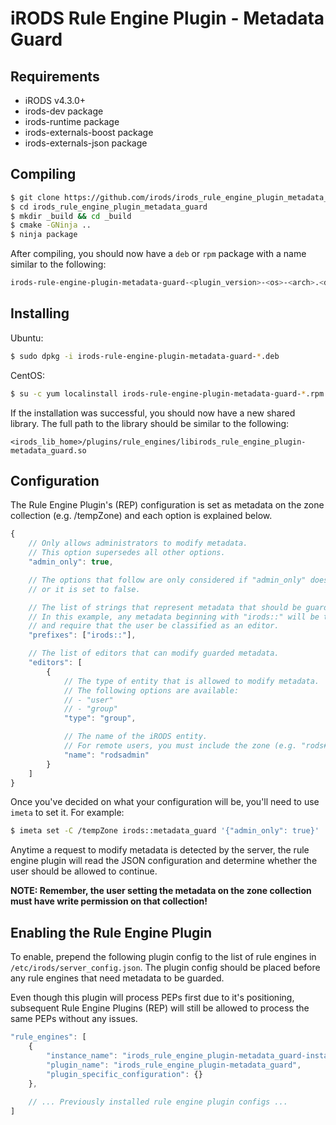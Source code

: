 # iRODS Rule Engine Plugin - Metadata Guard

## Requirements
- iRODS v4.3.0+
- irods-dev package
- irods-runtime package
- irods-externals-boost package
- irods-externals-json package

## Compiling
```bash
$ git clone https://github.com/irods/irods_rule_engine_plugin_metadata_guard
$ cd irods_rule_engine_plugin_metadata_guard
$ mkdir _build && cd _build
$ cmake -GNinja ..
$ ninja package
```
After compiling, you should now have a `deb` or `rpm` package with a name similar to the following:
```bash
irods-rule-engine-plugin-metadata-guard-<plugin_version>-<os>-<arch>.<deb|rpm>
```

## Installing
Ubuntu:
```bash
$ sudo dpkg -i irods-rule-engine-plugin-metadata-guard-*.deb
```
CentOS:
```bash
$ su -c yum localinstall irods-rule-engine-plugin-metadata-guard-*.rpm
```
If the installation was successful, you should now have a new shared library. The full path to the library
should be similar to the following:
```
<irods_lib_home>/plugins/rule_engines/libirods_rule_engine_plugin-metadata_guard.so
```

## Configuration
The Rule Engine Plugin's (REP) configuration is set as metadata on the zone collection (e.g. /tempZone) and
each option is explained below.
```javascript
{
    // Only allows administrators to modify metadata.
    // This option supersedes all other options.
    "admin_only": true,

    // The options that follow are only considered if "admin_only" does not exist
    // or it is set to false.

    // The list of strings that represent metadata that should be guarded.
    // In this example, any metadata beginning with "irods::" will be treated special
    // and require that the user be classified as an editor.
    "prefixes": ["irods::"],

    // The list of editors that can modify guarded metadata.
    "editors": [
        {
            // The type of entity that is allowed to modify metadata.
            // The following options are available:
            // - "user"
            // - "group"
            "type": "group",

            // The name of the iRODS entity.
            // For remote users, you must include the zone (e.g. "rods#tempZone").
            "name": "rodsadmin"
        }
    ]
}
```
Once you've decided on what your configuration will be, you'll need to use `imeta` to set it. For example:
```bash
$ imeta set -C /tempZone irods::metadata_guard '{"admin_only": true}'
```
Anytime a request to modify metadata is detected by the server, the rule engine plugin will read the JSON
configuration and determine whether the user should be allowed to continue.

**NOTE: Remember, the user setting the metadata on the zone collection must have write permission on that collection!**

## Enabling the Rule Engine Plugin
To enable, prepend the following plugin config to the list of rule engines in `/etc/irods/server_config.json`. 
The plugin config should be placed before any rule engines that need metadata to be guarded.

Even though this plugin will process PEPs first due to it's positioning, subsequent Rule Engine Plugins (REP) will 
still be allowed to process the same PEPs without any issues.
```javascript
"rule_engines": [
    {
        "instance_name": "irods_rule_engine_plugin-metadata_guard-instance",
        "plugin_name": "irods_rule_engine_plugin-metadata_guard",
        "plugin_specific_configuration": {}
    },
    
    // ... Previously installed rule engine plugin configs ...
]

```

